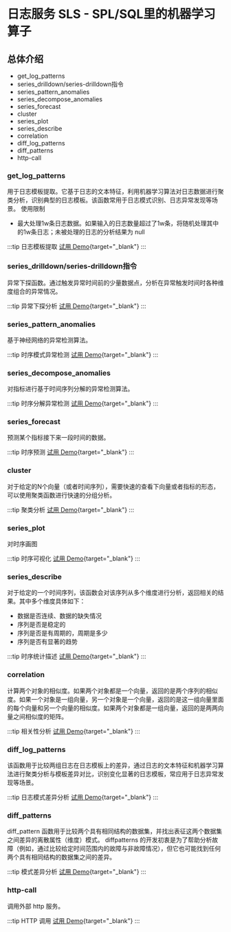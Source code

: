 # 日志服务 SLS - SPL/SQL里的机器学习算子

## 总体介绍
- get_log_patterns
- series_drilldown/series-drilldown指令
- series_pattern_anomalies
- series_decompose_anomalies
- series_forecast
- cluster
- series_plot
- series_describe
- correlation 
- diff_log_patterns
- diff_patterns 
- http-call 

### get_log_patterns
用于日志模板提取。它基于日志的文本特征，利用机器学习算法对日志数据进行聚类分析，识别典型的日志模板。该函数常用于日志模式识别、日志异常发现等场景。
使用限制
* 最大处理1w条日志数据。如果输入的日志数量超过了1w条，将随机处理其中的1w条日志；未被处理的日志的分析结果为 null

:::tip 日志模板提取
[试用 Demo](https://sls.console.aliyun.com/lognext/project/ml-spl-demo/dashboard/dashboard-1747819760634-597050){target="_blank"}
:::

### series_drilldown/series-drilldown指令
异常下探函数。通过触发异常时间前的少量数据点，分析在异常触发时间时各种维度组合的异常情况。

:::tip 异常下探分析
[试用 Demo](https://sls.console.aliyun.com/lognext/project/ml-spl-demo/dashboard/dashboard-1747905006268-991582?slsRegion=cn-heyuan){target="_blank"}
:::

### series_pattern_anomalies
基于神经网络的异常检测算法。

:::tip 时序模式异常检测
[试用 Demo](https://sls.console.aliyun.com/lognext/project/ml-spl-demo/dashboard/dashboard-1747905246979-141136?slsRegion=cn-heyuan){target="_blank"}
:::

### series_decompose_anomalies
对指标进行基于时间序列分解的异常检测算法。

:::tip 时序分解异常检测
[试用 Demo](https://sls.console.aliyun.com/lognext/project/ml-spl-demo/dashboard/dashboard-1747905246979-141136?slsRegion=cn-heyuan){target="_blank"}
:::

### series_forecast
预测某个指标接下来一段时间的数据。

:::tip 时序预测
[试用 Demo](https://sls.console.aliyun.com/lognext/project/ml-spl-demo/dashboard/dashboard-1747912152509-313834?slsRegion=cn-heyuan){target="_blank"}
:::

### cluster
对于给定的N个向量（或者时间序列），需要快速的查看下向量或者指标的形态，可以使用聚类函数进行快速的分组分析。

:::tip 聚类分析
[试用 Demo](https://sls.console.aliyun.com/lognext/project/ml-spl-demo/dashboard/dashboard-1747905028645-534376?token=n_clusters%253A3){target="_blank"}
:::

### series_plot
对时序画图

:::tip 时序可视化
[试用 Demo](https://sls.console.aliyun.com/lognext/project/ml-spl-demo/dashboard/dashboard-1747977930680-599974){target="_blank"}
:::

### series_describe
对于给定的一个时间序列，该函数会对该序列从多个维度进行分析，返回相关的结果。其中多个维度具体如下：
* 数据是否连续、数据的缺失情况
* 序列是否是稳定的
* 序列是否是有周期的，周期是多少
* 序列是否有显著的趋势

:::tip 时序统计描述
[试用 Demo](https://sls.console.aliyun.com/lognext/project/ml-spl-demo/dashboard/dashboard-1747967286277-446474){target="_blank"}
:::

### correlation
计算两个对象的相似度。如果两个对象都是一个向量，返回的是两个序列的相似度。如果一个对象是一组向量，另一个对象是一个向量，返回的是这一组向量里面的每个向量和另一个向量的相似度。如果两个对象都是一组向量，返回的是两两向量之间相似度的矩阵。

:::tip 相关性分析
[试用 Demo](https://sls.console.aliyun.com/lognext/project/ml-spl-demo/dashboard/dashboard-1748008573160-227373){target="_blank"}
:::

### diff_log_patterns
该函数用于比较两组日志在日志模板上的差异，通过日志的文本特征和机器学习算法进行聚类分析与模板差异对比，识别变化显著的日志模板，常应用于日志异常发现等场景。

:::tip 日志模式差异分析
[试用 Demo](https://sls.console.aliyun.com/lognext/project/ml-spl-demo/dashboard/dashboard-1747965715426-625078){target="_blank"}
:::

### diff_patterns
diff_pattern 函数用于比较两个具有相同结构的数据集，并找出表征这两个数据集之间差异的离散属性（维度）模式。
diffpatterns 的开发初衷是为了帮助分析故障（例如，通过比较给定时间范围内的故障与非故障情况），但它也可能找到任何两个具有相同结构的数据集之间的差异。

:::tip 模式差异分析
[试用 Demo](https://sls.console.aliyun.com/lognext/project/ml-spl-demo/dashboard/dashboard-1748008020004-564768){target="_blank"}
:::

### http-call
调用外部 http 服务。

:::tip HTTP 调用
[试用 Demo](https://sls.console.aliyun.com/lognext/project/embedding-benchmark-cn-heyuan-public/dashboard/dashboard-1748238241785-859679){target="_blank"}
:::
